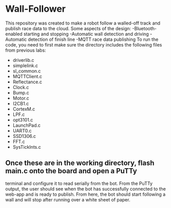 # Wall-Follower

This repository was created to make a robot follow a walled-off track and publish race data
to the cloud.
Some aspects of the design:
-Bluetooth-enabled starting and stopping
-Automatic wall detection and driving
-Automatic detection of finish line
-MQTT race data publishing
To run the code, you need to first make sure the directory includes the following files from
previous labs:
- driverlib.c
- simplelink.c
- sl_common.c
- MQTTClient.c
- Reflectance.c
- Clock.c
- Bump.c
- Motor.c
- I2CB1.c
- CortexM.c
- LPF.c
- opt3101.c
- LaunchPad.c
- UART0.c
- SSD1306.c
- FFT.c
- SysTickInts.c
## Once these are in the working directory, flash main.c onto the board and open a PuTTy
terminal and configure it to read serially from the bot. From the PuTTy output, the user
should see when the bot has successfully connected to the web-app and is ready to
publish. From here, the bot should start following a wall and will stop after running over a white sheet of paper.
